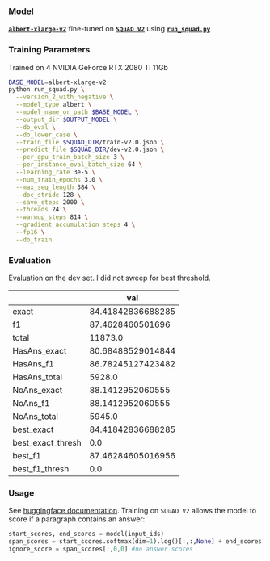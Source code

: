 ### Model
**[`albert-xlarge-v2`](https://huggingface.co/albert-xlarge-v2)** fine-tuned on **[`SQuAD V2`](https://rajpurkar.github.io/SQuAD-explorer/)** using **[`run_squad.py`](https://github.com/huggingface/transformers/blob/master/examples/question-answering/run_squad.py)**

### Training Parameters
Trained on 4 NVIDIA GeForce RTX 2080 Ti 11Gb
```bash
BASE_MODEL=albert-xlarge-v2
python run_squad.py \
  --version_2_with_negative \
  --model_type albert \
  --model_name_or_path $BASE_MODEL \
  --output_dir $OUTPUT_MODEL \
  --do_eval \
  --do_lower_case \
  --train_file $SQUAD_DIR/train-v2.0.json \
  --predict_file $SQUAD_DIR/dev-v2.0.json \
  --per_gpu_train_batch_size 3 \
  --per_instance_eval_batch_size 64 \
  --learning_rate 3e-5 \
  --num_train_epochs 3.0 \
  --max_seq_length 384 \
  --doc_stride 128 \
  --save_steps 2000 \
  --threads 24 \
  --warmup_steps 814 \
  --gradient_accumulation_steps 4 \
  --fp16 \
  --do_train
```
  
### Evaluation

Evaluation on the dev set. I did not sweep for best threshold.

|                   | val               |
|-------------------|-------------------|
| exact             | 84.41842836688285 |
| f1                | 87.4628460501696  |
| total             | 11873.0           |
| HasAns_exact      | 80.68488529014844 |
| HasAns_f1         | 86.78245127423482 |
| HasAns_total      | 5928.0            |
| NoAns_exact       | 88.1412952060555  |
| NoAns_f1          | 88.1412952060555  |
| NoAns_total       | 5945.0            |
| best_exact        | 84.41842836688285 |
| best_exact_thresh | 0.0               |
| best_f1           | 87.46284605016956 |
| best_f1_thresh    | 0.0               |


### Usage

See [huggingface documentation](https://huggingface.co/transformers/model_doc/albert.html#albertforquestionanswering). Training on `SQuAD V2` allows the model to score if a paragraph contains an answer:
```python
start_scores, end_scores = model(input_ids) 
span_scores = start_scores.softmax(dim=1).log()[:,:,None] + end_scores.softmax(dim=1).log()[:,None,:]
ignore_score = span_scores[:,0,0] #no answer scores
    
```

